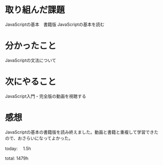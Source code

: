 # 取り組んだ課題
JavaScriptの基本　書籍版 JavaScriptの基本を読む

# 分かったこと
JavaScriptの文法について

# 次にやること
JavaScript入門・完全版の動画を視聴する

# 感想
JavaScriptの基本の書籍版を読み終えました。動画と書籍と重複して学習できたので、おさらいになってよかった。

today: 　1.5h

total: 1479h
